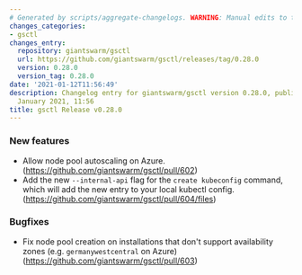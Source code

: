 ```yaml
---
# Generated by scripts/aggregate-changelogs. WARNING: Manual edits to this files will be overwritten.
changes_categories:
- gsctl
changes_entry:
  repository: giantswarm/gsctl
  url: https://github.com/giantswarm/gsctl/releases/tag/0.28.0
  version: 0.28.0
  version_tag: 0.28.0
date: '2021-01-12T11:56:49'
description: Changelog entry for giantswarm/gsctl version 0.28.0, published on 12
  January 2021, 11:56
title: gsctl Release v0.28.0
---
```


### New features

- Allow node pool autoscaling on Azure. (https://github.com/giantswarm/gsctl/pull/602)
- Add the new `--internal-api` flag for the `create kubeconfig` command, which will add the new entry to your local kubectl config. (https://github.com/giantswarm/gsctl/pull/604/files)

### Bugfixes

- Fix node pool creation on installations that don't support availability zones (e.g. `germanywestcentral` on Azure) (https://github.com/giantswarm/gsctl/pull/603)

